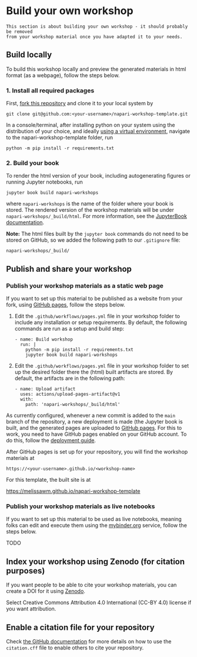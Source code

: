 # Build your own workshop

```{note}
This section is about building your own workshop - it should probably be removed
from your workshop material once you have adapted it to your needs.
```

## Build locally

To build this workshop locally and preview the generated materials in html format (as a webpage), follow the steps below.

### 1. Install all required packages

First, [fork this repository](https://docs.github.com/en/get-started/quickstart/fork-a-repo) and clone it to your local system by

```
git clone git@github.com:<your-username>/napari-workshop-template.git
```

In a console/terminal, after installing python on your system using the
distribution of your choice, and ideally
[using a virtual environment](https://packaging.python.org/en/latest/guides/installing-using-pip-and-virtual-environments/), navigate to the napari-workshop-template folder,
run

```
python -m pip install -r requirements.txt
```

### 2. Build your book

To render the html version of your book, including autogenerating figures or
running Jupyter notebooks, run

```
jupyter book build napari-workshops
```

where `napari-workshops` is the name of the folder where your book is stored.
The rendered version of the workshop materials will be under
`napari-workshops/_build/html`. For more information, see the
[JupyterBook documentation](https://jupyterbook.org/).

**Note:** The html files built by the `jupyter book` commands do not need to be
stored on GitHub, so we added the following path to our `.gitignore` file:

```
napari-workshops/_build/
```

## Publish and share your workshop
### Publish your workshop materials as a static web page

If you want to set up this material to be published as a website from your fork, using [GitHub pages](https://pages.github.com/), follow the steps below.

1. Edit the `.github/workflows/pages.yml` file in your workshop folder to
   include any installation or setup requirements. By default, the following
   commands are run as a setup and build step:

    ```
    - name: Build workshop
      run: |
        python -m pip install -r requirements.txt
        jupyter book build napari-workshops
    ```

2. Edit the `.github/workflows/pages.yml` file in your workshop folder to
   set up the desired folder there the (html) built artifacts are stored. By
   default, the artifacts are in the following path:

    ```
    - name: Upload artifact
      uses: actions/upload-pages-artifact@v1
      with:
        path: 'napari-workshops/_build/html'
    ```

As currently configured, whenever a new commit is added to the `main` branch of the repository, a new deployment is made (the Jupyter book is built, and the
generated pages are uploaded to [GitHub pages](https://docs.github.com/en/pages/quickstart). For this to work, you need to have GitHub pages enabled on your GitHub account. To do this, follow the [deployment guide](deployment_guide).

After GitHub pages is set up for your repository, you will find the workshop materials at

```
https://<your-username>.github.io/<workshop-name>
```

For this template, the built site is at

https://melissawm.github.io/napari-workshop-template

### Publish your workshop materials as live notebooks

If you want to set up this material to be used as live notebooks, meaning folks
can edit and execute them using the [mybinder.org](https://mybinder.org/)
service, follow the steps below.

TODO

## Index your workshop using Zenodo (for citation purposes)

If you want people to be able to cite your workshop materials, you can create
a DOI for it using [Zenodo](https://docs.github.com/en/repositories/archiving-a-github-repository/referencing-and-citing-content).

Select Creative Commons Attribution 4.0 International (CC-BY 4.0) license if you want attribution.

## Enable a citation file for your repository

Check [the GitHub documentation](https://docs.github.com/en/repositories/managing-your-repositorys-settings-and-features/customizing-your-repository/about-citation-files) for more details on how to use the `citation.cff` file to enable others to cite your repository.
